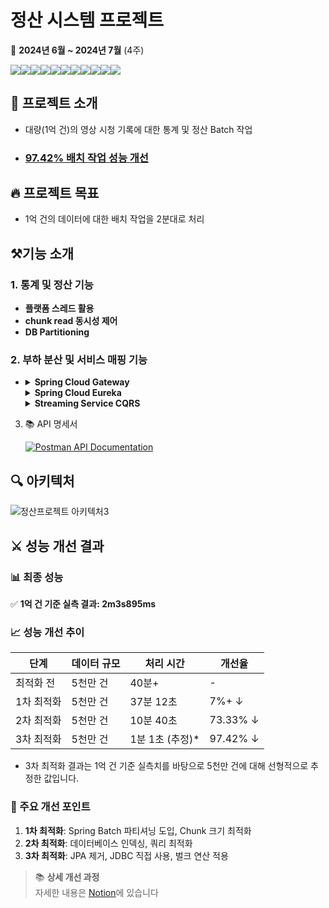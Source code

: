 # 정산 시스템 프로젝트

📅 **2024년 6월 ~ 2024년 7월** (4주)

<img src="https://img.shields.io/badge/Spring Boot-6DB33F?style=for-the-badge&logo=Spring Boot&logoColor=white"><img src="https://img.shields.io/badge/Spring%20Batch-6DB33F?style=for-the-badge&logo=spring&logoColor=white"><img src="https://img.shields.io/badge/Spring Cloud-6DB33F?style=for-the-badge&logo= &logoColor=white"><img src="https://img.shields.io/badge/Spring Security-6DB33F?style=for-the-badge&logo=Spring Security&logoColor=white"><img src="https://img.shields.io/badge/JPA-59666C?style=for-the-badge&logo=Hibernate&logoColor=white"><img src="https://img.shields.io/badge/QueryDSL-0769AD?style=for-the-badge&logo=Java&logoColor=white"><img src="https://img.shields.io/badge/MySQL-4479A1?style=for-the-badge&logo=MySQL&logoColor=white"><img src="https://img.shields.io/badge/Docker-2496ED?style=for-the-badge&logo=Docker&logoColor=white"><img src="https://img.shields.io/badge/Prometheus-E6522C?style=for-the-badge&logo=Prometheus&logoColor=white"><img src="https://img.shields.io/badge/Grafana-F46800?style=for-the-badge&logo=Grafana&logoColor=white"><img src="https://img.shields.io/badge/GitHub Actions-2088FF?style=for-the-badge&logo=GitHub Actions&logoColor=white">


## 📌 프로젝트 소개
- 대량(1억 건)의 영상 시청 기록에 대한 통계 및 정산 Batch 작업
- ### [**97.42%** 배치 작업 성능 개선](#performance-improvement)

## 🔥 프로젝트 목표
-  1억 건의 데이터에 대한 배치 작업을 2분대로 처리


## ⚒️기능 소개

### 1. 통계 및 정산 기능
- **플랫폼 스레드 활용**
- **chunk read 동시성 제어**
- **DB Partitioning**

### 2. 부하 분산 및 서비스 매핑 기능
- <details> <summary><b>Spring Cloud Gateway</b></summary> <ul> <li>중앙 집중식 인증 및 권한 부여, JWT 토큰 검증</li> <li>로드 밸런싱: 라운드 로빈 방식으로 트래픽 분산</li> </ul> </details> <details> <summary><b>Spring Cloud Eureka</b></summary> <ul> <li>Eureka 서비스 ID를 활용한 자동 서비스 매핑 <ul> <li>Eureka에 등록된 서비스 ID를 활용하여 요청을 자동으로 해당 서비스로 매핑</li> <li>streaming-service 멀티 프로세스를 동일한 serviceId로 매핑하여 효율적인 부하 분산</li> </ul> </li> <li>Eureka Server를 통한 서비스 디스커버리 <ul> <li>서비스 자동 등록 및 검색</li> <li>서비스 헬스 체크 및 실시간 상태 모니터링</li> </ul> </li> </ul> </details> <details> <summary><b>Streaming Service CQRS </b></summary> <ul> <li>CQRS (Command Query Responsibility Segregation) 패턴 적용 <ul> <li>명령(쓰기 작업)과 조회(읽기 작업)의 책임 분리</li>  </ul> </li> <li>DB Main-Replica 구조 구현 <ul> <li>Main DB: 쓰기 작업 전담, 데이터 일관성 보장</li> <li>Replica DB: 읽기 작업 전담, 조회 성능 최적화</li> <li>DB 간 ROW단위 실시간 동기화로 데이터 정합성 유지</li> </ul> </li> <li>트래픽 분산 및 가용성 향상 <ul> <li>읽기 작업의 부하를 Replica DB로 분산</li>  </ul> </li> </ul> </details>


3. 📚 API 명세서

   [![Postman API Documentation](https://img.shields.io/badge/Postman-API%20Documentation-orange?style=for-the-badge&logo=postman)](https://documenter.getpostman.com/view/27591971/2sA3XWdKBy)

## 🔍 아키텍처
![정산프로젝트 아키텍처3](https://github.com/user-attachments/assets/e8a2cd35-44b2-4e3d-aacc-69beb6342018)

## ⚔️ 성능 개선 결과

### 📊 최종 성능
✅ **1억 건 기준 실측 결과: 2m3s895ms**

### 📈 성능 개선 추이

| 단계 | 데이터 규모 | 처리 시간 | 개선율 |
|------|------------|-----------|--------|
| 최적화 전 | 5천만 건 | 40분+ | - |
| 1차 최적화 | 5천만 건 | 37분 12초 | 7%+ ↓ |
| 2차 최적화 | 5천만 건 | 10분 40초 | 73.33% ↓ |
| 3차 최적화 | 5천만 건 | 1분 1초 (추정)* | 97.42% ↓ |

- 3차 최적화 결과는 1억 건 기준 실측치를 바탕으로 5천만 건에 대해 선형적으로 추정한 값입니다.

### 🚀 주요 개선 포인트
1. **1차 최적화**: Spring Batch 파티셔닝 도입, Chunk 크기 최적화
2. **2차 최적화**: 데이터베이스 인덱싱, 쿼리 최적화
3. **3차 최적화**: JPA 제거, JDBC 직접 사용, 벌크 연산 적용

> 📚 **상세 개선 과정**  
> 자세한 내용은 [Notion](https://www.notion.so/9e7b94b212764f31b2f76cc9dc8a7a8f)에 있습니다